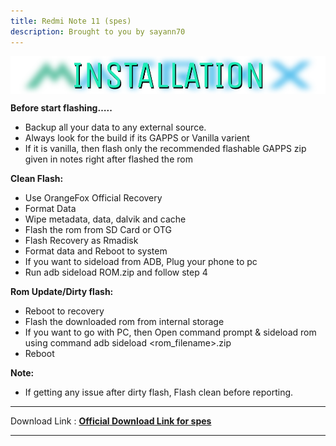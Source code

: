 ```yaml
---
title: Redmi Note 11 (spes)
description: Brought to you by sayann70
---
```


<a href="#"><img align="center" img src="/assets/installation.png" /></a>

**Before start flashing…..**
- Backup all your data to any external source.
- Always look for the build if its GAPPS or Vanilla varient
- If it is vanilla, then flash only the recommended flashable GAPPS zip given in notes right after flashed the rom

**Clean Flash:**

- Use OrangeFox Official Recovery
- Format Data
- Wipe metadata, data, dalvik and cache
- Flash the rom from SD Card or OTG
- Flash Recovery as Rmadisk
- Format data and Reboot to system
- If you want to sideload from ADB, Plug your phone to pc
- Run adb sideload ROM.zip and follow step 4 

**Rom Update/Dirty flash:**

- Reboot to recovery
- Flash the downloaded rom from internal storage
- If you want to go with PC, then Open command prompt & sideload rom using command adb sideload <rom_filename>.zip
- Reboot

**Note:**
- If getting any issue after dirty flash, Flash clean before reporting.

----
Download Link : [**Official Download Link for spes**](https://sourceforge.net/projects/projectmatrixx/files/Android-14/spes/)

----

